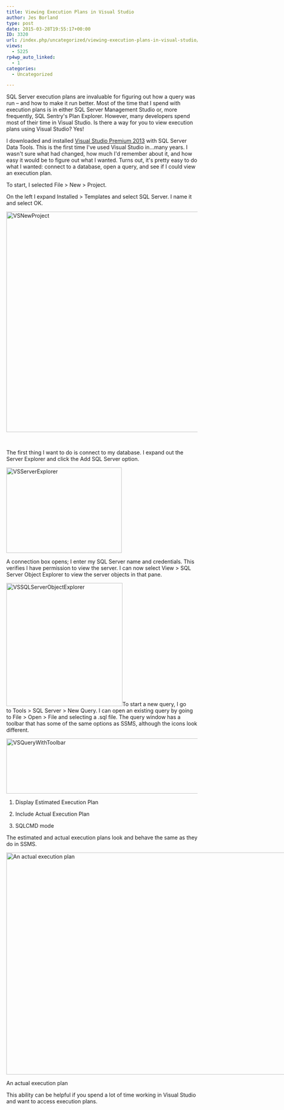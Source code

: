 ```yaml
---
title: Viewing Execution Plans in Visual Studio
author: Jes Borland
type: post
date: 2015-03-28T19:55:17+00:00
ID: 3320
url: /index.php/uncategorized/viewing-execution-plans-in-visual-studio/
views:
  - 5225
rp4wp_auto_linked:
  - 1
categories:
  - Uncategorized

---
```

SQL Server execution plans are invaluable for figuring out how a query was run – and how to make it run better. Most of the time that I spend with execution plans is in either SQL Server Management Studio or, more frequently, SQL Sentry's Plan Explorer. However, many developers spend most of their time in Visual Studio. Is there a way for you to view execution plans using Visual Studio? Yes!

I downloaded and installed <a href="https://www.visualstudio.com/en-us/products/compare-visual-studio-products-vs.aspx" target="_blank">Visual Studio Premium 2013</a> with SQL Server Data Tools. This is the first time I've used Visual Studio in…many years. I wasn't sure what had changed, how much I'd remember about it, and how easy it would be to figure out what I wanted. Turns out, it's pretty easy to do what I wanted: connect to a database, open a query, and see if I could view an execution plan.

To start, I selected File > New > Project.

On the left I expand Installed > Templates and select SQL Server. I name it and select OK.

[<img class="aligncenter size-full wp-image-3321" src="/wp-content/uploads/2015/03/VSNewProject.png" alt="VSNewProject" width="956" height="580" srcset="/wp-content/uploads/2015/03/VSNewProject.png 956w, /wp-content/uploads/2015/03/VSNewProject-300x182.png 300w" sizes="(max-width: 956px) 100vw, 956px" />][1]

&nbsp;

The first thing I want to do is connect to my database. I expand out the Server Explorer and click the Add SQL Server option.

[<img class="aligncenter size-full wp-image-3323" src="/wp-content/uploads/2015/03/VSServerExplorer1.png" alt="VSServerExplorer" width="304" height="225" srcset="/wp-content/uploads/2015/03/VSServerExplorer1.png 304w, /wp-content/uploads/2015/03/VSServerExplorer1-300x222.png 300w" sizes="(max-width: 304px) 100vw, 304px" />][2]

A connection box opens; I enter my SQL Server name and credentials. This verifies I have permission to view the server. I can now select View > SQL Server Object Explorer to view the server objects in that pane.

[<img class="aligncenter size-full wp-image-3324" src="/wp-content/uploads/2015/03/VSSQLServerObjectExplorer.png" alt="VSSQLServerObjectExplorer" width="306" height="324" srcset="/wp-content/uploads/2015/03/VSSQLServerObjectExplorer.png 306w, /wp-content/uploads/2015/03/VSSQLServerObjectExplorer-283x300.png 283w" sizes="(max-width: 306px) 100vw, 306px" />][3]To start a new query, I go to Tools > SQL Server > New Query. I can open an existing query by going to File > Open > File and selecting a .sql file. The query window has a toolbar that has some of the same options as SSMS, although the icons look different.

[<img class="aligncenter size-full wp-image-3326" src="/wp-content/uploads/2015/03/VSQueryWithToolbar.png" alt="VSQueryWithToolbar" width="636" height="145" srcset="/wp-content/uploads/2015/03/VSQueryWithToolbar.png 636w, /wp-content/uploads/2015/03/VSQueryWithToolbar-300x68.png 300w" sizes="(max-width: 636px) 100vw, 636px" />][4]

1. Display Estimated Execution Plan

2. Include Actual Execution Plan

3. SQLCMD mode

The estimated and actual execution plans look and behave the same as they do in SSMS.

<div id="attachment_3327" style="width: 1037px" class="wp-caption aligncenter">
  <a href="/wp-content/uploads/2015/03/VSActualExecPlan.png"><img class="size-full wp-image-3327" src="/wp-content/uploads/2015/03/VSActualExecPlan.png" alt="An actual execution plan" width="1027" height="584" srcset="/wp-content/uploads/2015/03/VSActualExecPlan.png 1027w, /wp-content/uploads/2015/03/VSActualExecPlan-300x170.png 300w, /wp-content/uploads/2015/03/VSActualExecPlan-1024x582.png 1024w" sizes="(max-width: 1027px) 100vw, 1027px" /></a>
  
  <p class="wp-caption-text">
    An actual execution plan
  </p>
</div>

This ability can be helpful if you spend a lot of time working in Visual Studio and want to access execution plans.

 [1]: /wp-content/uploads/2015/03/VSNewProject.png
 [2]: /wp-content/uploads/2015/03/VSServerExplorer1.png
 [3]: /wp-content/uploads/2015/03/VSSQLServerObjectExplorer.png
 [4]: /wp-content/uploads/2015/03/VSQueryWithToolbar.png